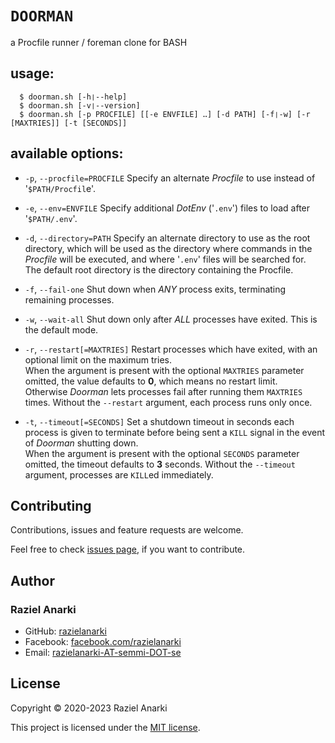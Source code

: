# `DOORMAN`

 a Procfile runner / foreman clone for BASH
 
## usage:

```console
  $ doorman.sh [-h❘--help]
  $ doorman.sh [-v❘--version]
  $ doorman.sh [-p PROCFILE] [[-e ENVFILE] ꓺ] [-d PATH] [-f❘-w] [-r [MAXTRIES]] [-t [SECONDS]]
```

## available options:

- `-p`, `--procfile=PROCFILE`
  Specify an alternate _Procfile_ to use instead of '`$PATH/Procfil`e'.

- `-e`, `--env=ENVFILE`
  Specify additional _DotEnv_ ('`.env`') files to load after '`$PATH/.env`'.

- `-d`, `--directory=PATH`
  Specify an alternate directory to use as the root directory, which will be used as the directory where commands in the _Procfile_ will be executed, and where '`.env`' files will be searched for.  
  The default root directory is the directory containing the Procfile.

- `-f`, `--fail-one`
Shut down when _ANY_ process exits, terminating remaining processes.

- `-w`, `--wait-all`
  Shut down only after _ALL_ processes have exited. This is the default mode.

- `-r`, `--restart[=MAXTRIES]`
  Restart processes which have exited, with an optional limit on the maximum tries.  
  When the argument is present with the optional `MAXTRIES` parameter omitted, the value defaults to **0**, which means no restart limit.  
  Otherwise _Doorman_ lets processes fail after running them `MAXTRIES` times.
  Without the `--restart` argument, each process runs only once.

- `-t`, `--timeout[=SECONDS]`
  Set a shutdown timeout in seconds each process is given to terminate before being sent a `KILL` signal in the event of _Doorman_ shutting down.  
  When the argument is present with the optional `SECONDS` parameter omitted, the timeout defaults to **3** seconds.
  Without the `--timeout` argument, processes are `KILL`ed immediately.

## Contributing

Contributions, issues and feature requests are welcome.

Feel free to check [issues page][issues], if you want to contribute.

[issues]: https://github.org/razielanarki/doorman/issues

## Author

### Raziel Anarki

- GitHub:   [razielanarki][repos] 
- Facebook: [facebook.com/razielanarki][social]
- Email:    [razielanarki-AT-semmi-DOT-se][email]

[repos]:  https://github.org/razielanarki
[social]: https://www.facebook.com/razielanarki
[email]:  mailto:razielanarki-AT-semmi-DOT-se

## License

Copyright © 2020-2023 Raziel Anarki

This project is licensed under the [MIT license][license].

[license]: LICENSE.md
